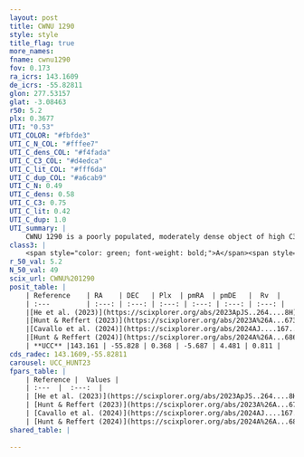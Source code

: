 ```yaml
---
layout: post
title: CWNU 1290
style: style
title_flag: true
more_names: 
fname: cwnu1290
fov: 0.173
ra_icrs: 143.1609
de_icrs: -55.82811
glon: 277.53157
glat: -3.08463
r50: 5.2
plx: 0.3677
UTI: "0.53"
UTI_COLOR: "#fbfde3"
UTI_C_N_COL: "#fffee7"
UTI_C_dens_COL: "#f4fada"
UTI_C_C3_COL: "#d4edca"
UTI_C_lit_COL: "#fff6da"
UTI_C_dup_COL: "#a6cab9"
UTI_C_N: 0.49
UTI_C_dens: 0.58
UTI_C_C3: 0.75
UTI_C_lit: 0.42
UTI_C_dup: 1.0
UTI_summary: |
    CWNU 1290 is a poorly populated, moderately dense object of high C3 quality. It was recently reported in the literature.
class3: |
    <span style="color: green; font-weight: bold;">A</span><span style="color: #FFC300; font-weight: bold;">B</span>
r_50_val: 5.2
N_50_val: 49
scix_url: CWNU%201290
posit_table: |
    | Reference    | RA    | DEC   | Plx  | pmRA  | pmDE   |  Rv  |
    | :---         | :---: | :---: | :---: | :---: | :---: | :---: |
    |[He et al. (2023)](https://scixplorer.org/abs/2023ApJS..264....8H) | 143.176 | -55.816 | 0.368 | -5.722 | 4.484 | -1.39 |
    |[Hunt & Reffert (2023)](https://scixplorer.org/abs/2023A%26A...673A.114H) | 143.155 | -55.824 | 0.353 | -5.703 | 4.502 | -- |
    |[Cavallo et al. (2024)](https://scixplorer.org/abs/2024AJ....167...12C) | 143.175 | -55.829 | 0.356 | -- | -- | -- |
    |[Hunt & Reffert (2024)](https://scixplorer.org/abs/2024A%26A...686A..42H) | 143.155 | -55.824 | 0.353 | -5.703 | 4.502 | -- |
    | **UCC** |143.161 | -55.828 | 0.368 | -5.687 | 4.481 | 0.811 | 
cds_radec: 143.1609,-55.82811
carousel: UCC_HUNT23
fpars_table: |
    | Reference |  Values |
    | :---  |  :---:  |
    | [He et al. (2023)](https://scixplorer.org/abs/2023ApJS..264....8H) | `A0=3.6, m-M=12.15, logAge=8.5` |
    | [Hunt & Reffert (2023)](https://scixplorer.org/abs/2023A%26A...673A.114H) | `AV50=2.668, diffAV50=2.297, MOD50=11.993, logAge50=8.711` |
    | [Cavallo et al. (2024)](https://scixplorer.org/abs/2024AJ....167...12C) | `AV50=3.51, dMod50=12.1, logAge50=8.52, [Fe/H]50=-0.11` |
    | [Hunt & Reffert (2024)](https://scixplorer.org/abs/2024A%26A...686A..42H) | `MassJ=369.180` |
shared_table: |
    
---
```

